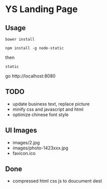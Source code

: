 # YS Landing Page

## Usage

```
bower install
```

```
npm install -g node-static
```

then

```
static
```

go http://localhost:8080

## TODO

- update business text, replace picture
- minify css and javascript and html
- optimize chinese font style


## UI Images

- images/2.jpg
- images/photo-1423xxx.jpg
- favicon.ico

## Done
- compressed html css js to doucument dest